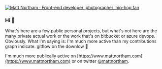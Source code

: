 [![Matt Northam · Front-end developer, photographer, hip-hop fan](https://www.mattnortham.com/assets/img/matt-northam-splatter.png)](https://www.mattnortham.com)

### Hi 👋

What's here are a few public personal projects, but what's not here are the many private actual work or the work that's on bitbucket or azure devops. Obviously. What I'm saying is: I'm much more active than my contributions graph indicate. gitflow on the downlow 👀

I'm much more publically active on [https://www.mattnortham.com](https://www.mattnortham.com) or on twitter [@mattnortham](https://twitter.com/mattnortham).
